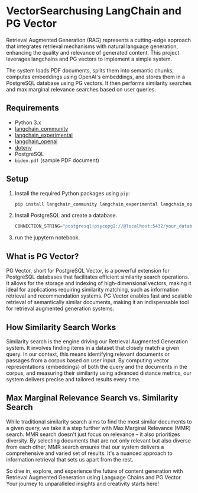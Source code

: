 # VectorSearchusing LangChain and PG Vector

Retrieval Augmented Generation (RAG) represents a cutting-edge approach that integrates retrieval mechanisms with natural language generation, enhancing the quality and relevance of generated content. This project leverages langchains and PG vectors to implement a simple system.

 The system loads PDF documents, splits them into semantic chunks, computes embeddings using OpenAI's embeddings, and stores them in a PostgreSQL database using PG vectors. It then performs similarity searches and max marginal relevance searches based on user queries.

## Requirements

- Python 3.x
- [langchain_community](https://github.com/organization/langchain_community)
- [langchain_experimental](https://github.com/organization/langchain_experimental)
- [langchain_openai](https://github.com/organization/langchain_openai)
- [dotenv](https://pypi.org/project/python-dotenv/)
- PostgreSQL
- `biden.pdf` (sample PDF document)

## Setup

1. Install the required Python packages using `pip`:

   ```bash
   pip install langchain_community langchain_experimental langchain_openai python-dotenv

2. Install PostgreSQL and create a database. 
    ```python
    CONNECTION_STRING="postgresql+psycopg2://@localhost:5432/your_database"
    ```
3. run the jupytern notebook.

## What is PG Vector?

PG Vector, short for PostgreSQL Vector, is a powerful extension for PostgreSQL databases that facilitates efficient similarity search operations. It allows for the storage and indexing of high-dimensional vectors, making it ideal for applications requiring similarity matching, such as information retrieval and recommendation systems. PG Vector enables fast and scalable retrieval of semantically similar documents, making it an indispensable tool for retrieval augmented generation systems.

## How Similarity Search Works

Similarity search is the engine driving our Retrieval Augmented Generation system. It involves finding items in a dataset that closely match a given query. In our context, this means identifying relevant documents or passages from a corpus based on user input. By computing vector representations (embeddings) of both the query and the documents in the corpus, and measuring their similarity using advanced distance metrics, our system delivers precise and tailored results every time.

## Max Marginal Relevance Search vs. Similarity Search

While traditional similarity search aims to find the most similar documents to a given query, we take it a step further with Max Marginal Relevance (MMR) search. MMR search doesn't just focus on relevance – it also prioritizes diversity. By selecting documents that are not only relevant but also diverse from each other, MMR search ensures that our system delivers a comprehensive and varied set of results. It's a nuanced approach to information retrieval that sets us apart from the rest.

So dive in, explore, and experience the future of content generation with Retrieval Augmented Generation using Language Chains and PG Vector. Your journey to unparalleled insights and creativity starts here!
